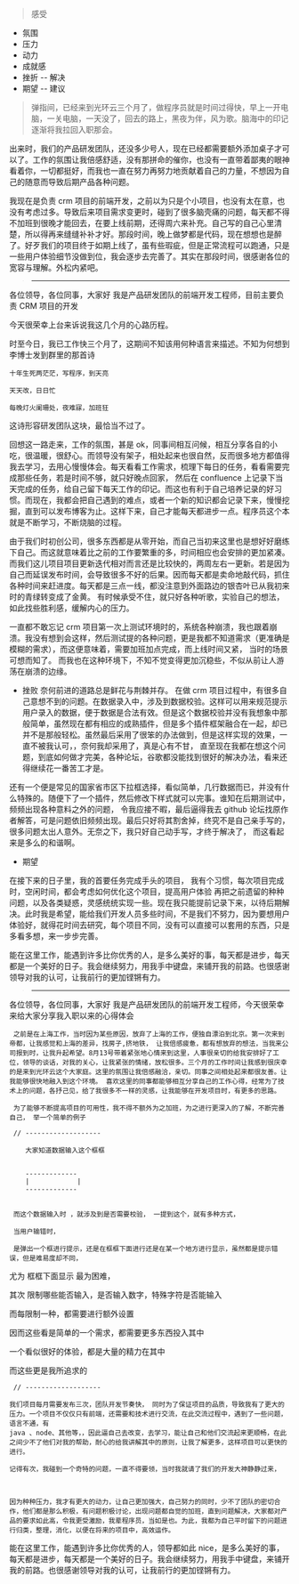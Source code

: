 > 感受

- 氛围
- 压力
- 动力
- 成就感
- 挫折 -- 解决
- 期望 -- 建议

> 弹指间，已经来到光环云三个月了，做程序员就是时间过得快，早上一开电脑，一关电脑，一天没了，回去的路上，黑夜为伴，风为歌。脑海中的印记逐渐将我拉回入职那会。

出来时，我们的产品研发团队，还没多少号人，现在已经都需要额外添加桌子才可以了。工作的氛围让我倍感舒适，没有那拼命的催你，也没有一直带着鄙夷的眼神看着你，一切都挺好，而我也一直在努力再努力地贡献着自己的力量，不想因为自己的随意而导致后期产品各种问题。

我现在是负责 crm 项目的前端开发，之前以为只是个小项目，也没有太在意，也没有考虑过多。导致后来项目需求变更时，碰到了很多脑壳痛的问题，每天都不得不加班到很晚才能回去，在要上线前期，还得周六来补充。自己写的自己心里清楚，所以得再来缝缝补补才好。那段时间，晚上做梦都是代码，现在想想也是醉了。好歹我们的项目终于如期上线了，虽有些瑕疵，但是正常流程可以跑通，只是一些用户体验细节没做到位，我会逐步去完善了。其实在那段时间，很感谢各位的宽容与理解。外松内紧吧。

> ---

各位领导，各位同事，大家好
我是产品研发团队的前端开发工程师，目前主要负责 CRM 项目的开发

今天很荣幸上台来诉说我这几个月的心路历程。

时至今日，我已工作快三个月了，这期间不知该用何种语言来描述。不知为何想到李博士发到群里的那首诗

```江城子.程序员之歌
十年生死两茫茫，写程序，到天亮

天天改，日日忙

每晚灯火阑珊处，夜难寐，加班狂
```

这诗形容研发团队这块，最恰当不过了。

回想这一路走来，工作的氛围，甚是 ok，同事间相互问候，相互分享各自的小吃，很温暖，很舒心。而领导没有架子，相处起来也很自然，反而很多地方都值得我去学习，去用心慢慢体会。每天看看工作需求，梳理下每日的任务，看看需要完成那些任务，若是时间不够，就只好晚点回家， 然后在 confluence 上记录下当天完成的任务，给自己留下每天工作的印记。而这也有利于自己培养记录的好习惯。而现在，我都会把自己遇到的难点，或者一个新的知识都会记录下来，慢慢挖掘，直到可以发布博客为止。这样下来，自己才能每天都进步一点。程序员这个本就是不断学习，不断烧脑的过程。

由于我们时初创公司，很多东西都是从零开始，而自己当初来这里也是想好好磨练下自己。而这就意味着比之前的工作要繁重的多，时间相应也会安排的更加紧凑。而我们这儿项目项目更新迭代相对而言还是比较快的，两周左右一更新。若是因为自己而延误发布时间，会导致很多不好的后果。因而每天都是卖命地敲代码，抓住各种时间来赶进度。每天都是三点一线，都没注意到外面路边的银杏叶已从我初来时的青绿转变成了金黄。
有时候承受不住，就只好各种听歌，实验自己的想法，如此找些胜利感，缓解内心的压力。

一直都不敢忘记 crm 项目第一次上测试环境时的，系统各种崩溃，我也跟着崩溃。我没有想到会这样，然后测试提的各种问题，更是我都不知道需求（更准确是模糊的需求），而这便意味着，需要加班加点完成，而上线时间又紧， 当时的场景可想而知了。
而我也在这种环境下，不知不觉变得更加沉稳些，不似从前让人游荡在崩溃的边缘。

<!-- + 压力

说是没有压力那是不可能的，每天不得不精神集中才可以，这样才不会出错。 奈何坑多，需求多，每天都是紧赶忙赶的做着，毕竟一切都是从头开始，只好不断鞭策自己，快点再快点，在这也请大家多原谅一二，不是我不想做好，一是能力有限，而是项目上线时间紧，由不得我每个都细细优化。这个我把他们列入后期准备中，把我能想到都写在confulence中，留待后期解决，现在当务之急就是完成项目需求。抓紧再抓紧了

虽然压力大，但是动力却源自于多方面把，首先么，工资不能白领，总的干活，干活就要做好，其次是自己辗转需求才找到的方向，不能因为压力而就此放手。而且每当解决一个困惑已久的问题，总能给人向前的动力，即使越向前坑越多，但是解决一个许多人都面对的问题时，这种自豪感，嘚瑟劲就不言而喻了。 -->

- 挫败
  奈何前进的道路总是鲜花与荆棘并存。
  在做 crm 项目过程中，有很多自己意想不到的问题。在数据录入中，涉及到数据校验。这样可以用来规范提示用户录入的数据，便于数据是合法有效。但是这个数据校验并没有我想象中那般简单，虽然现在都有相应的成熟插件，但是多个插件框架融合在一起，却已并不是那般轻松。虽然最后采用了很笨的办法做到，但是这样实现的效果，一直不被我认可，，奈何我却采用了，真是心有不甘， 直至现在我都在想这个问题，到底如何做才完美，各种论坛，谷歌都没能找到很好的解决办法，看来还得继续花一番苦工才是。

还有一个便是常见的国家省市区下拉框选择，看似简单，几行数据而已，并没有什么特殊的。随便下了一个插件，然后修改下样式就可以完事。谁知在后期测试中，频频出现各种意料之外的问题， 令我应接不暇，最后逼得我去 github 论坛找原作者解答，可是问题依旧频频出现。最后只好将其割舍掉，终究不是自己亲手写的，很多问题太出人意外。无奈之下，我只好自己动手写，才终于解决了， 而这看起来是多么的和谐啊。

- 期望

在接下来的日子里，我的首要任务完成手头的项目，
我有个习惯，每次项目完成时，空闲时间，都会考虑如何优化这个项目，提高用户体验
再把之前遗留的种种问题，以及各类疑惑，灵感统统实现一些。现在我只能提前记录下来，以待后期解决。此时我是希望，能给我们开发人员多些时间，不是我们不努力，因为要想用户体验好，就得花时间去研究，每个项目不同，没有可以直接可以套用的东西，只是多看多想，来一步步完善。

能在这里工作，能遇到许多比你优秀的人，是多么美好的事，每天都是进步，每天都是一个美好的日子。我会继续努力，用我手中键盘，来铺开我的前路。也很感谢领导对我的认可，让我前行的更加铿锵有力。

> ---

各位领导，各位同事，大家好
我是产品研发团队的前端开发工程师，今天很荣幸来给大家分享我入职以来的心得体会

     之前是在上海工作，当时因为某些原因，放弃了上海的工作，便独自漂泊到北京。第一次来到帝都，让我感觉和上海的差异，找房子,挤地铁， 让我倍感疲惫，都有想放弃的想法，当我来公司报到时，让我升起希望。8月13号带着紧张地心情来到这里，人事很亲切的给我安排好了工位，领导的谈话，对我的关心，让我紧张的情绪，放松很多。三个月的工作时间让我感到很庆幸的是来到光环云这个大家庭。这里的氛围让我倍感融洽，亲切。同事之间相处起来都很友善。让我能够很快地融入到这个环境。 喜欢这里的同事都能够相互分享自己的工作心得，经常为了技术上的问题，各抒己见，给了我很多不一样的灵感，让我能够在开发项目时，有更多的思路。

     为了能够不断提高项目的可用性，我不得不额外为之加班，为之进行更深入的了解，不断完善自己， 举一个简单的例子

     // -------------------

     	大家知道数据输入这个框框


     	-------------
     	|            |
     	-------------


     而这个数据输入时 ，就涉及到是否需要校验， 一提到这个，就有多种方式，

     当用户输错时，

     是弹出一个框进行提示，还是在框框下面进行还是在某一个地方进行显示，虽然都是提示错误，但是难易度却不同，

尤为 框框下面显示 最为困难，

其次 限制哪些能否输入，是否输入数字，特殊字符是否能输入

而每限制一种，都需要进行额外设置

因而这些看是简单的一个需求，都需要更多东西投入其中

一个看似很好的体验，都是大量的精力在其中

而这些更是我所追求的

     // -------------------

<!-- 举个例子， 自己碰到了问题，团队如何帮助了你 -->

    我们项目每月需要发布三次，团队开发节奏快， 同时为了保证项目的品质，导致我有了更大的压力。一个项目不仅仅只有前端，还需要和技术进行交流，在此交流过程中，遇到了一些问题，语言不通，有
    java 、node、其他等，，因此逼自己去改变，去学习，能让自己和他们交流起来更顺畅，在此之间少不了他们对我的帮助，耐心的给我讲解其中的原则，让我了解更多，这样项目可以更快的进行。

    记得有次，我碰到一个奇特的问题，一直不得要领，当时我就请了我们的开发大神静静过来，



    因为种种压力，我才有更大的动力，让自己更加强大，自己努力的同时，少不了团队的密切合作，他们都是那么积极，有问题积极讨论，出现问题都自觉的加班，直到问题解决，大家都对产品的要求如此高，令我更受激励，我辈程序员，当如是也。为此，我都为自己平时留下的问题进行归类，整理，消化，以便在将来的项目中，高效运作。

能在这里工作，能遇到许多比你优秀的人，领导都如此 nice，是多么美好的事，每天都是进步，每天都是一个美好的日子。我会继续努力，用我手中键盘，来铺开我的前路。也很感谢领导对我的认可，让我前行的更加铿锵有力。
